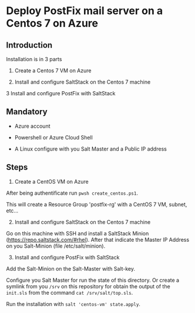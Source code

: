 # Deploy PostFix mail server on a Centos 7 on Azure

## Introduction

Installation is in 3 parts

1. Create a Centos 7 VM on Azure

2. Install and configure SaltStack on the Centos 7 machine
    
3 Install and configure PostFix with SaltStack



## Mandatory

- Azure account

- Powershell or Azure Cloud Shell

- A Linux configure with you Salt Master and a Public IP address


## Steps

1. Create a CentOS VM on Azure

After being authentificate run `pwsh create_centos.ps1`.

This will create a Resource Group 'postfix-rg' with a CentOS 7 VM, subnet, etc...


2. Install and configure SaltStack on the Centos 7 machine


Go on this machine with SSH and install a SaltStack Minion (https://repo.saltstack.com/#rhel). After that indicate the Master IP Address on you Salt-Minion (file /etc/salt/minion).

    
3. Install and configure PostFix with SaltStack


Add the Salt-Minion on the Salt-Master with Salt-key.

Configure you Salt Master for run the state of this directory. Or create a symlink from you `/srv` on this repository for obtain the output of the `init.sls` from the command `cat /srv/salt/top.sls`.
    
Run the installation with `salt 'centos-vm' state.apply`.

